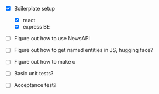 - [x] Boilerplate setup
  - [x] react
  - [x] express BE
- [ ] Figure out how to use NewsAPI
- [ ] Figure out how to get named entities in JS, hugging face?
- [ ] Figure out how to make c

- [ ] Basic unit tests?
- [ ] Acceptance test?

